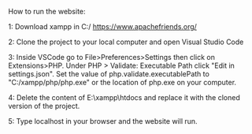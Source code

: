How to run the website:

1: Download xampp in C:/ 
https://www.apachefriends.org/

2: Clone the project to your local computer and open Visual Studio Code

3: Inside VSCode go to File>Preferences>Settings then click on Extensions>PHP.
   Under PHP > Validate: Executable Path click "Edit in settings.json".
   Set the value of php.validate.executablePath to "C:/xampp/php/php.exe" or the location of php.exe on your computer.

4: Delete the content of E:\xampp\htdocs and replace it with the cloned version of the project.

5: Type localhost in your browser and the website will run.
